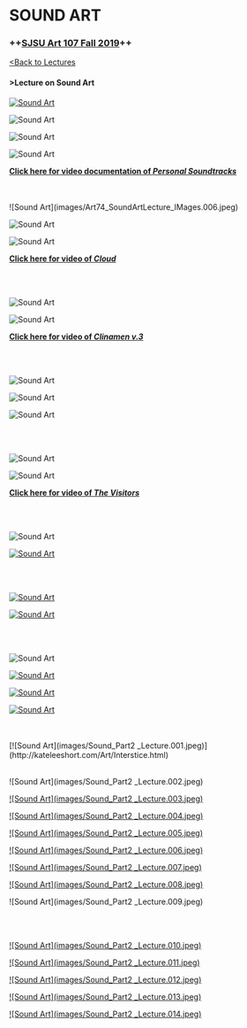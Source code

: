 # **SOUND ART**

### **++[SJSU Art 107 Fall 2019](https://carriehott.github.io/sjsu-art107/)++**

[<Back to Lectures](https://carriehott.github.io/sjsu-art107/lectures)

#### >Lecture on Sound Art

[![Sound Art](images/Art74_SoundArtLecture_IMages.001.jpeg)](https://www.chriskallmyer.com/portfolio-item/crickets/)

![Sound Art](images/Art74_SoundArtLecture_IMages.002.jpeg)

![Sound Art](images/Art74_SoundArtLecture_IMages.003.jpeg)

![Sound Art](images/Art74_SoundArtLecture_IMages.004.jpeg)

[**Click here for video documentation of _Personal Soundtracks_**](https://www.sfmoma.org/publication/soundtracks/chris-kallmyer-and-mark-allen/)


<br>
<br>
![Sound Art](images/Art74_SoundArtLecture_IMages.006.jpeg)

![Sound Art](images/Art74_SoundArtLecture_IMages.008.jpeg)

![Sound Art](images/Art74_SoundArtLecture_IMages.009.jpeg)

[**Click here for video of _Cloud_**](https://www.sfmoma.org/watch/christina-kubisch-discovering-new-sounds/)

<br>
<br>

![Sound Art](images/Art74_SoundArtLecture_IMages.010.jpeg)

![Sound Art](images/Art74_SoundArtLecture_IMages.011.jpeg)

[**Click here for video of _Clinamen v.3_**](https://www.sfmoma.org/publication/soundtracks/celeste-boursier-mougenot/)

<br>
<br>

![Sound Art](images/Art74_SoundArtLecture_IMages.013.jpeg)

![Sound Art](images/Art74_SoundArtLecture_IMages.014.jpeg)

![Sound Art](images/Art74_SoundArtLecture_IMages.015.jpeg)

<br>
<br>

![Sound Art](images/Art74_SoundArtLecture_IMages.016.jpeg)

![Sound Art](images/Art74_SoundArtLecture_IMages.017.jpeg)

[**Click here for video of _The Visitors_**](https://www.youtube.com/watch?v=Igof7jUIaaE)

<br>
<br>


![Sound Art](images/Art74_SoundArtLecture_IMages.019.jpeg)

[![Sound Art](images/Art74_SoundArtLecture_IMages.020.jpeg)](https://www.sfmoma.org/publication/soundtracks/camille-norment/)

<br>
<br>

[![Sound Art](images/Art74_SoundArtLecture_IMages.021.jpeg)](http://www.pamelaz.com/MP3s/Obsession%20Excerpt.mp3)

[![Sound Art](images/Art74_SoundArtLecture_IMages.023.jpeg)](https://www.youtube.com/watch?v=U3U3iwir0wg)

<br>
<br>

![Sound Art](images/Art74_SoundArtLecture_IMages.024.jpeg)

[![Sound Art](images/Art74_SoundArtLecture_IMages.025.jpeg)](https://www.resoundings.info/landscape-sculpture-with-fog-horns/)

[![Sound Art](images/Art74_SoundArtLecture_IMages.026.jpeg)](http://www.resoundings.org/Pages/pigeon_Soundings.htm)

[![Sound Art](images/Art74_SoundArtLecture_IMages.027.png)](http://resoundings.org/Movies/cern_pulse2.mp3)

<br>
<br>
[![Sound Art](images/Sound_Part2 _Lecture.001.jpeg)](http://kateleeshort.com/Art/Interstice.html)

<br>
<br>

![Sound Art](images/Sound_Part2 _Lecture.002.jpeg)

[![Sound Art](images/Sound_Part2 _Lecture.003.jpeg)](http://anthonydiscenza.info/a-sculpture/)

[![Sound Art](images/Sound_Part2 _Lecture.004.jpeg)](http://anthonydiscenza.info/a-rising-tide/)

[![Sound Art](images/Sound_Part2 _Lecture.005.jpeg)](http://anthonydiscenza.info/is-your-life-finished/)

[![Sound Art](images/Sound_Part2 _Lecture.006.jpeg)](http://anthonydiscenza.info/the-effect/)

[![Sound Art](images/Sound_Part2 _Lecture.007.jpeg)](http://anthonydiscenza.info/the-companions-sounds-for-a-lost-sceenplay/)

[![Sound Art](images/Sound_Part2 _Lecture.008.jpeg)](https://deyoung.famsf.org/exhibitions/companions)

![Sound Art](images/Sound_Part2 _Lecture.009.jpeg)

<br>
<br>

[![Sound Art](images/Sound_Part2 _Lecture.010.jpeg)](http://creativetime.org/summit/2017/10/18/postcommodity/)

[![Sound Art](images/Sound_Part2 _Lecture.011.jpeg)](http://postcommodity.com/TheEarsBetweenWorlds.html)

[![Sound Art](images/Sound_Part2 _Lecture.012.jpeg)](http://postcommodity.com/GameRemains.html)

[![Sound Art](images/Sound_Part2 _Lecture.013.jpeg)](http://postcommodity.com/SuburbanDreams.html)

[![Sound Art](images/Sound_Part2 _Lecture.014.jpeg)](http://postcommodity.com/IfHistoryMovesAtTheSpeed.html)
